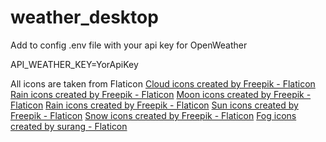 # weather_desktop

Add to config .env file with your api key for OpenWeather

API_WEATHER_KEY=YorApiKey

All icons are taken from Flaticon
<a href="https://www.flaticon.com/free-icons/cloud" title="cloud icons">Cloud icons created by Freepik - Flaticon</a><br>
<a href="https://www.flaticon.com/free-icons/rain" title="rain icons">Rain icons created by Freepik - Flaticon</a>
<a href="https://www.flaticon.com/free-icons/moon" title="moon icons">Moon icons created by Freepik - Flaticon</a>
<a href="https://www.flaticon.com/free-icons/rain" title="rain icons">Rain icons created by Freepik - Flaticon</a>
<a href="https://www.flaticon.com/free-icons/sun" title="sun icons">Sun icons created by Freepik - Flaticon</a>
<a href="https://www.flaticon.com/free-icons/snow" title="snow icons">Snow icons created by Freepik - Flaticon</a>
<a href="https://www.flaticon.com/free-icons/fog" title="fog icons">Fog icons created by surang - Flaticon</a>
